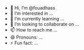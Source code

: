 - 👋 Hi, I’m @fouadhass
- 👀 I’m interested in ...
- 🌱 I’m currently learning ...
- 💞️ I’m looking to collaborate on ...
- 📫 How to reach me ...
- 😄 Pronouns: ...
- ⚡ Fun fact: ...

<!---
fouadhass/fouadhass is a ✨ special ✨ repository because its `README.md` (this file) appears on your GitHub profile.
You can click the Preview link to take a look at your changes.
--->
